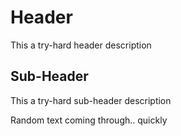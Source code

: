 # Header
This a try-hard header description

## Sub-Header
This a try-hard sub-header description

Random text coming through.. quickly